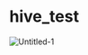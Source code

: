# hive_test

![Untitled-1](https://user-images.githubusercontent.com/22651410/215527815-a9f513c5-7ea5-4dd4-bc2e-78b0e8012086.png)
